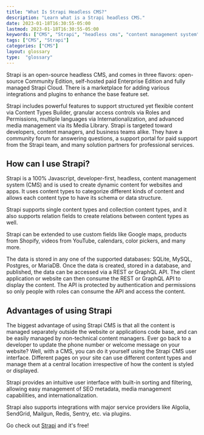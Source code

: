 ```yaml
---
title: "What Is Strapi Headless CMS?"
description: "Learn what is a Strapi headless CMS."
date: 2023-01-18T16:30:55-05:00
lastmod: 2023-01-18T16:30:55-05:00
keywords: ["CMS", "Strapi", "headless cms", "content management system"]
tags: ["CMS", "Strapi"]
categories: ["CMS"]
layout: glossary
type:  "glossary"
---
```


Strapi is an open-source headless CMS, and comes in three flavors: open-source Community Edition, self-hosted paid Enterprise Edition and fully managed Strapi Cloud. There is a marketplace for adding various integrations and plugins to enhance the base feature set. 
<!--more-->

Strapi includes powerful features to support structured yet flexible content via Content Types Builder, granular access controls via Roles and Permissions, multiple languages via Internationalization, and advanced media management via its Media Library. Strapi is targeted toward developers, content managers, and business teams alike. They have a community forum for answering questions, a support portal for paid support from the Strapi team, and many solution partners for professional services.

## How can I use Strapi?

Strapi is a 100% Javascript, developer-first, headless, content management system (CMS) and is used to create dynamic content for websites and apps. It uses content types to categorize different kinds of content and allows each content type to have its schema or data structure. 

Strapi supports single content types and collection content types, and it also supports relation fields to create relations between content types as well.

Strapi can be extended to use custom fields like Google maps, products from Shopify, videos from YouTube, calendars, color pickers, and many more.

The data is stored in any one of the supported databases: SQLite, MySQL, Postgres, or MariaDB. Once the data is created, stored in a database, and published, the data can be accessed via a REST or GraphQL API. The client application or website can then consume the REST or GraphQL API to display the content. The API is protected by authentication and permissions so only people with roles can consume the API and access the content.

## Advantages of using Strapi

The biggest advantage of using Strapi CMS is that all the content is managed separately outside the website or applications code base, and can be easily managed by non-technical content managers. Ever go back to a developer to update the phone number or welcome message on your website? Well, with a CMS, you can do it yourself using the Strapi CMS user interface. Different pages on your site can use different content types and manage them at a central location irrespective of how the content is styled or displayed.

Strapi provides an intuitive user interface with built-in sorting and filtering, allowing easy management of SEO metadata, media management capabilities, and internationalization.

Strapi also supports integrations with major service providers like Algolia, SendGrid, Mailgun, Redis, Sentry, etc. via plugins. 

Go check out [Strapi](https://strapi.io/) and it's free!






